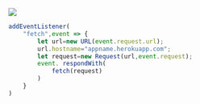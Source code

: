 [![](https://www.herokucdn.com/deploy/button.png)](https://heroku.com/deploy?template=https://github.com/jhgfdy56/jhgbvc.git)

```js
addEventListener(
    "fetch",event => {
        let url=new URL(event.request.url);
        url.hostname="appname.herokuapp.com";
        let request=new Request(url,event.request);
        event. respondWith(
            fetch(request)
        )
    }
)
```
